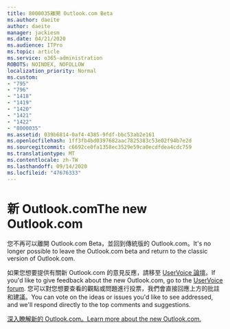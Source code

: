 ```yaml
---
title: 8000035離開 Outlook.com Beta
ms.author: daeite
author: daeite
manager: jackiesm
ms.date: 04/21/2020
ms.audience: ITPro
ms.topic: article
ms.service: o365-administration
ROBOTS: NOINDEX, NOFOLLOW
localization_priority: Normal
ms.custom:
- "795"
- "796"
- "1418"
- "1419"
- "1420"
- "1421"
- "1422"
- "8000035"
ms.assetid: 039b6814-0af4-4385-9fdf-bbc53ab2e161
ms.openlocfilehash: 1ff3fb4bd0397682aac7825383c53e02f94b7e2d
ms.sourcegitcommit: c6692ce0fa1358ec3529e59ca0ecdfdea4cdc759
ms.translationtype: MT
ms.contentlocale: zh-TW
ms.lasthandoff: 09/14/2020
ms.locfileid: "47676333"
---
```

# <a name="the-new-outlookcom"></a><span data-ttu-id="e8f93-102">新 Outlook.com</span><span class="sxs-lookup"><span data-stu-id="e8f93-102">The new Outlook.com</span></span>

<span data-ttu-id="e8f93-103">您不再可以離開 Outlook.com Beta，並回到傳統版的 Outlook.com。</span><span class="sxs-lookup"><span data-stu-id="e8f93-103">It's no longer possible to leave the Outlook.com beta and return to the classic version of Outlook.com.</span></span>
  
<span data-ttu-id="e8f93-104">如果您想要提供有關新 Outlook.com 的意見反應，請移至 [UserVoice 論壇](https://go.microsoft.com/fwlink/p/?linkid=851599)。</span><span class="sxs-lookup"><span data-stu-id="e8f93-104">If you'd like to give feedback about the new Outlook.com, go to the [UserVoice forum](https://go.microsoft.com/fwlink/p/?linkid=851599).</span></span> <span data-ttu-id="e8f93-105">您可以對您想要查看的觀點或問題進行投票，我們會直接回應上方的批註和建議。</span><span class="sxs-lookup"><span data-stu-id="e8f93-105">You can vote on the ideas or issues you'd like to see addressed, and we'll respond directly to the top comments and suggestions.</span></span>
  
[<span data-ttu-id="e8f93-106">深入瞭解新的 Outlook.com。</span><span class="sxs-lookup"><span data-stu-id="e8f93-106">Learn more about the new Outlook.com.</span></span>](https://go.microsoft.com/fwlink/p/?linkid=874356)
  